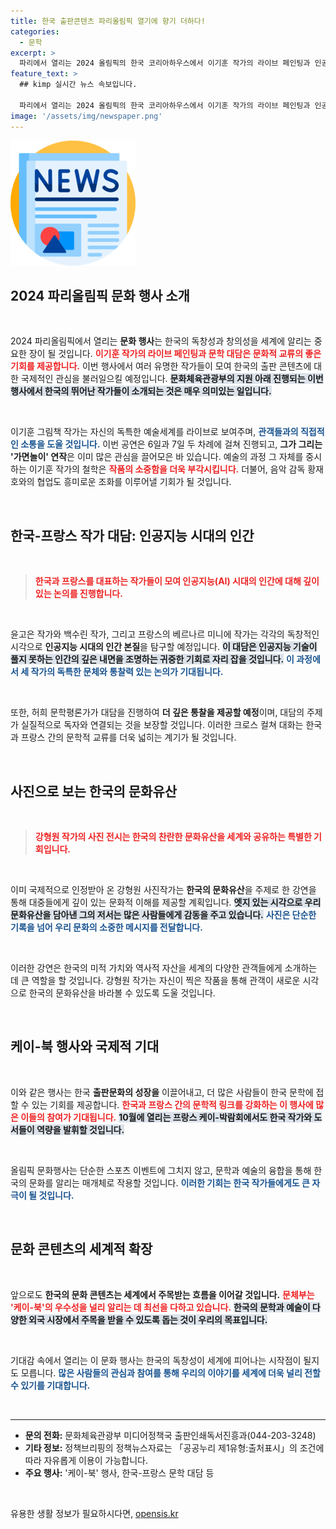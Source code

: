 ```yaml
---
title: 한국 출판콘텐츠 파리올림픽 열기에 향기 더하다!
categories:
  - 문학
excerpt: >
  파리에서 열리는 2024 올림픽의 한국 코리아하우스에서 이기훈 작가의 라이브 페인팅과 인공지능 시대의 인간을 주제로 한 문학 대담이 펼쳐집니다. 기대되는 문화 행사 속에서 저명한 작가들의 특별한 만남을 놓치지 마세요!
feature_text: >
  ## kimp 실시간 뉴스 속보입니다.

  파리에서 열리는 2024 올림픽의 한국 코리아하우스에서 이기훈 작가의 라이브 페인팅과 인공지능 시대의 인간을 주제로 한 문학 대담이 펼쳐집니다. 기대되는 문화 행사 속에서 저명한 작가들의 특별한 만남을 놓치지 마세요!
image: '/assets/img/newspaper.png'
---
```


<p><img src="/assets/img/newspaper.png" alt="kimplant 속보" /></p>

<h2 data-ke-size="size26">2024 파리올림픽 문화 행사 소개</h2>

<p data-ke-size="size16">&nbsp;</p>

<p>2024 파리올림픽에서 열리는 <b>문화 행사</b>는 한국의 독창성과 창의성을 세계에 알리는 중요한 장이 될 것입니다. <b><span style="color: #ee2323;">이기훈 작가의 라이브 페인팅과 문학 대담은 문화적 교류의 좋은 기회를 제공합니다.</span></b> 이번 행사에서 여러 유명한 작가들이 모여 한국의 출판 콘텐츠에 대한 국제적인 관심을 불러일으킬 예정입니다. <b><span style="background-color: #21538527;">문화체육관광부의 지원 아래 진행되는 이번 행사에서 한국의 뛰어난 작가들이 소개되는 것은 매우 의미있는 일입니다.</span></b> </p>

<p data-ke-size="size16">&nbsp;</p>

<p>이기훈 그림책 작가는 자신의 독특한 예술세계를 라이브로 보여주며, <b><span style="color: #1a5490;">관객들과의 직접적인 소통을 도울 것입니다.</span></b> 이번 공연은 6일과 7일 두 차례에 걸쳐 진행되고, <b>그가 그리는 '가면놀이' 연작</b>은 이미 많은 관심을 끌어모은 바 있습니다. 예술의 과정 그 자체를 중시하는 이기훈 작가의 철학은 <b><span style="color: #ee2323;">작품의 소중함을 더욱 부각시킵니다.</span></b> 더불어, 음악 감독 황재호와의 협업도 흥미로운 조화를 이루어낼 기회가 될 것입니다. </p>

<p data-ke-size="size16">&nbsp;</p>

<h2 data-ke-size="size26">한국-프랑스 작가 대담: 인공지능 시대의 인간</h2>

<p data-ke-size="size16">&nbsp;</p>

<blockquote>
<b><span style="color: #ee2323;">한국과 프랑스를 대표하는 작가들이 모여 인공지능(AI) 시대의 인간에 대해 깊이 있는 논의를 진행합니다.</span></b>
</blockquote>

<p data-ke-size="size16">&nbsp;</p>

<p>윤고은 작가와 백수린 작가, 그리고 프랑스의 베르나르 미니에 작가는 각각의 독창적인 시각으로 <b>인공지능 시대의 인간 본질</b>을 탐구할 예정입니다. <b><span style="background-color: #21538527;">이 대담은 인공지능 기술이 풀지 못하는 인간의 깊은 내면을 조명하는 귀중한 기회로 자리 잡을 것입니다.</span></b> <b><span style="color: #1a5490;">이 과정에서 세 작가의 독특한 문체와 통찰력 있는 논의가 기대됩니다.</span></b> </p>

<p data-ke-size="size16">&nbsp;</p>

<p>또한, 허희 문학평론가가 대담을 진행하여 <b>더 깊은 통찰을 제공할 예정</b>이며, 대담의 주제가 실질적으로 독자와 연결되는 것을 보장할 것입니다. 이러한 크로스 컬쳐 대화는 한국과 프랑스 간의 문학적 교류를 더욱 넓히는 계기가 될 것입니다.</p>

<p data-ke-size="size16">&nbsp;</p>

<h2 data-ke-size="size26">사진으로 보는 한국의 문화유산</h2>

<p data-ke-size="size16">&nbsp;</p>

<blockquote>
<b><span style="color: #ee2323;">강형원 작가의 사진 전시는 한국의 찬란한 문화유산을 세계와 공유하는 특별한 기회입니다.</span></b>
</blockquote>

<p data-ke-size="size16">&nbsp;</p>

<p>이미 국제적으로 인정받아 온 강형원 사진작가는 <b>한국의 문화유산</b>을 주제로 한 강연을 통해 대중들에게 깊이 있는 문화적 이해를 제공할 계획입니다. <b><span style="background-color: #21538527;">엣지 있는 시각으로 우리 문화유산을 담아낸 그의 저서는 많은 사람들에게 감동을 주고 있습니다.</span></b> <b><span style="color: #1a5490;">사진은 단순한 기록을 넘어 우리 문화의 소중한 메시지를 전달합니다.</span></b></p>

<p data-ke-size="size16">&nbsp;</p>

<p>이러한 강연은 한국의 미적 가치와 역사적 자산을 세계의 다양한 관객들에게 소개하는 데 큰 역할을 할 것입니다. 강형원 작가는 자신이 찍은 작품을 통해 관객이 새로운 시각으로 한국의 문화유산을 바라볼 수 있도록 도울 것입니다.</p>

<p data-ke-size="size16">&nbsp;</p>

<h2 data-ke-size="size26">케이-북 행사와 국제적 기대</h2>

<p data-ke-size="size16">&nbsp;</p>

<p>이와 같은 행사는 한국 <b>출판문화의 성장을</b> 이끌어내고, 더 많은 사람들이 한국 문학에 접할 수 있는 기회를 제공합니다. <b><span style="color: #ee2323;">한국과 프랑스 간의 문학적 링크를 강화하는 이 행사에 많은 이들의 참여가 기대됩니다.</span></b> <b><span style="background-color: #21538527;">10월에 열리는 프랑스 케이-박람회에서도 한국 작가와 도서들이 역량을 발휘할 것입니다.</span></b></p>

<p data-ke-size="size16">&nbsp;</p>

<p>올림픽 문화행사는 단순한 스포츠 이벤트에 그치지 않고, 문학과 예술의 융합을 통해 한국의 문화를 알리는 매개체로 작용할 것입니다. <b><span style="color: #1a5490;">이러한 기회는 한국 작가들에게도 큰 자극이 될 것입니다.</span></b> </p>

<p data-ke-size="size16">&nbsp;</p>

<h2 data-ke-size="size26">문화 콘텐츠의 세계적 확장</h2>

<p data-ke-size="size16">&nbsp;</p>

<p>앞으로도 <b>한국의 문화 콘텐츠는 세계에서 주목받는 흐름을 이어갈 것입니다.</b> <b><span style="color: #ee2323;">문체부는 '케이-북'의 우수성을 널리 알리는 데 최선을 다하고 있습니다.</span></b> <b><span style="background-color: #21538527;">한국의 문학과 예술이 다양한 외국 시장에서 주목을 받을 수 있도록 돕는 것이 우리의 목표입니다.</span></b> </p>

<p data-ke-size="size16">&nbsp;</p>

<p>기대감 속에서 열리는 이 문화 행사는 한국의 독창성이 세계에 피어나는 시작점이 될지도 모릅니다. <b><span style="color: #1a5490;">많은 사람들의 관심과 참여를 통해 우리의 이야기를 세계에 더욱 널리 전할 수 있기를 기대합니다.</span></b></p>

<p data-ke-size="size16">&nbsp;</p>

<hr>

<ul>
<li><b>문의 전화:</b> 문화체육관광부 미디어정책국 출판인쇄독서진흥과(044-203-3248)</li>
<li><b>기타 정보:</b> 정책브리핑의 정책뉴스자료는 「공공누리 제1유형:출처표시」의 조건에 따라 자유롭게 이용이 가능합니다. </li>
<li><b>주요 행사:</b> '케이-북' 행사, 한국-프랑스 문학 대담 등</li>
</ul>

<p data-ke-size="size16">&nbsp;</p>
유용한 생활 정보가 필요하시다면, <a href="https://opensis.kr" rel="dofollow">opensis.kr</a>


